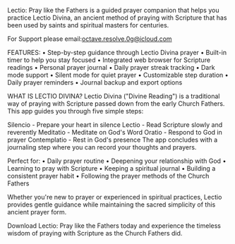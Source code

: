 Lectio: Pray like the Fathers is a guided prayer companion that helps you practice Lectio Divina, an ancient method of praying with Scripture that has been used by saints and spiritual masters for centuries.

For Support please email:octave.resolve.0g@icloud.com

FEATURES: • Step-by-step guidance through Lectio Divina prayer • Built-in timer to help you stay focused • Integrated web browser for Scripture readings • Personal prayer journal • Daily prayer streak tracking • Dark mode support • Silent mode for quiet prayer • Customizable step duration • Daily prayer reminders • Journal backup and export options

WHAT IS LECTIO DIVINA? Lectio Divina ("Divine Reading") is a traditional way of praying with Scripture passed down from the early Church Fathers. This app guides you through five simple steps:

Silencio - Prepare your heart in silence
Lectio - Read Scripture slowly and reverently
Meditatio - Meditate on God's Word
Oratio - Respond to God in prayer
Contemplatio - Rest in God's presence
The app concludes with a journaling step where you can record your thoughts and prayers.

Perfect for: • Daily prayer routine • Deepening your relationship with God • Learning to pray with Scripture • Keeping a spiritual journal • Building a consistent prayer habit • Following the prayer methods of the Church Fathers

Whether you're new to prayer or experienced in spiritual practices, Lectio provides gentle guidance while maintaining the sacred simplicity of this ancient prayer form.

Download Lectio: Pray like the Fathers today and experience the timeless wisdom of praying with Scripture as the Church Fathers did.
